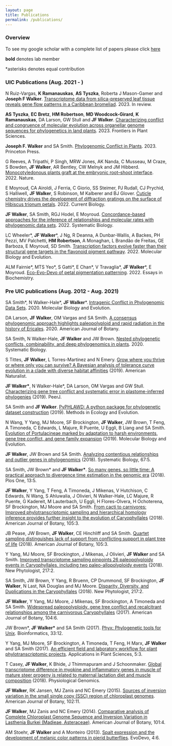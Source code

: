 ```yaml
---
layout: page
title: Publications
permalink: /publications/
---
```


### Overview
To see my google scholar with a complete list of papers please click [here](https://scholar.google.com/citations?user=hSrEx9oAAAAJ&hl=en)

**bold** denotes lab member

\*asterisks denotes equal contribution



### UIC Publications (Aug. 2021 - )

N Ruiz-Vargas, **K Ramanauskas**, **AS Tyszka**, Roberta J Mason-Gamer and **Joseph F Walker**. [Transcriptome data from silica-preserved leaf tissue reveals gene flow patterns in a Caribbean bromeliad](https://www.biorxiv.org/content/10.1101/2023.06.16.545126v1.abstract). 2023. In review.

**AS Tyszka**, **EC Bretz**, **HM Robertson**, **MD Woodcock-Girard**, **K Ramanauskas**, DA Larson, GW Stull and **JF Walker**. [Characterizing conflict and congruence of molecular evolution across organellar genome sequences for phylogenetics in land plants](https://www.frontiersin.org/articles/10.3389/fpls.2023.1125107/full). 2023. Frontiers in Plant Sciences.

**Joseph F. Walker** and SA Smith. [Phylogenomic Conflict in Plants](https://press.princeton.edu/books/hardcover/9780691207599/species-tree-inference). 2023. Princeton Press. 

G Reeves, A Tripathi, P Singh, MRW Jones, AK Nanda, C Musseau, M Craze, S Bowden, **JF Walker**, AR Bentley, CW Melnyk and JM Hibberd. [Monocotyledonous plants graft at the embryonic root–shoot interface](https://www.nature.com/articles/s41586-021-04247-y). 2022. Nature.

E Moyroud, CA Airoldi, J Ferria, C Giorio, SS Steimer, PJ Rudall, CJ Prychid, S Halliwell, **JF Walker**, S Robinson, M Kalberer and BJ Glover. [Cuticle chemistry drives the development of diffraction gratings on the surface of Hibiscus trionum petals](https://pubmed.ncbi.nlm.nih.gov/36423640/). 2022. Current Biology.

**JF Walker**, SA Smith, RGJ Hodel, E Moyroud. [Concordance-based approaches for the inference of relationships and molecular rates with phylogenomic data sets](https://academic.oup.com/sysbio/article/71/4/943/6317685?login=false). 2022. Systematic Biology.

LC Wheeler\*, **JF Walker**\*, J Ng, R Deanna, A Dunbar-Wallis, A Backes, PH Pezzi, MV Palchetti, **HM Robertson**, A Monaghan, L Brandão de Freitas, GE Barboza, E Moyroud, SD Smith. [Transcription factors evolve faster than their structural gene targets in the flavonoid pigment pathway](https://academic.oup.com/mbe/article/39/3/msac044/6536971?login=false). 2022. Molecular Biology and Evolution.

ALM Fairnie\*, MTS Yeo\*, S Gatti\*, E Chan\*, V Travaglia\*, **JF Walker**\*, E Moyroud. [Eco-Evo-Devo of petal pigmentation patterning](https://portlandpress.com/essaysbiochem/article/66/6/753/231916/Eco-Evo-Devo-of-petal-pigmentation-patterning). 2022. Essays in Biochemistry.

### Pre UIC publications (Aug. 2012 - Aug. 2021)

SA Smith\*, N Walker-Hale\*, **JF Walker**\*. [Intragenic Conflict in Phylogenomic Data Sets](https://academic.oup.com/mbe/article-abstract/37/11/3380/5870841?login=false). 2020. Molecular Biology and Evolution.

DA Larson, **JF Walker**, OM Vargas and SA Smith. [A consensus phylogenomic approach highlights paleopolyploid and rapid radiation in the history of Ericales](https://bsapubs.onlinelibrary.wiley.com/doi/full/10.1002/ajb2.1469). 2020. American Journal of Botany.

SA Smith, N Walker-Hale, **JF Walker** and JW Brown. [Nested phylogenetic conflicts, combinability, and deep phylogenomics in plants](https://academic.oup.com/sysbio/article/69/3/579/5634158). 2020. Systematic Biology.

S Tittes, **JF Walker**, L Torres-Martinez and N Emery. [Grow where you thrive or where only you can survive? A Bayesian analysis of tolerance curve evolution in a clade with diverse habitat affinities](https://www.journals.uchicago.edu/doi/abs/10.1086/701827) (2019). American Naturalist. 

**JF Walker\***, N Walker-Hale\*, DA Larson, OM Vargas and GW Stull. [Characterizing gene tree conflict and systematic error in plastome-inferred phylogenies](https://peerj.com/articles/7747/) (2019). PeerJ. 

SA Smith and **JF Walker**. [PyPHLAWD: A python package for phylogenetic dataset construction](https://besjournals.onlinelibrary.wiley.com/doi/full/10.1111/2041-210X.13096) (2019). Methods in Ecology and Evolution.

N Wang, Y Yang, MJ Moore, SF Brockington, **JF Walker**, JW Brown, T Feng, A Timoneda, C Edwards, L Majure, R Puente, U Eggli, B Liang and SA Smith. [Evolution of Portulacineae marked by adaptation to harsh environments, gene tree conflict, and gene family expansion](https://academic.oup.com/mbe/article/36/1/112/5146340) (2019). Molecular Biology and Evolution. 

**JF Walker**, JW Brown and SA Smith. [Analyzing contentious relationships and outlier genes in phylogenomics](https://academic.oup.com/sysbio/article/67/5/916/5034973) (2018). Systematic Biology, 67:5. 

SA Smith, JW Brown\* and **JF Walker\***. [So many genes, so little time: A practical approach to divergence time estimation in the genomic era](https://journals.plos.org/plosone/article?id=10.1371/journal.pone.0197433) (2018). Plos One, 13:5. 

**JF Walker**, Y Yang, T Feng, A Timoneda, J Mikenas, V Hutchison, C Edwards, N Wang, S Ahluwalia, J Olivieri, N Walker-Hale, LC Majure, R Puente, G Kadereit, M Lauterbach, U Eggli, H Flores-Olvera, H Ochoterena, SF Brockington, MJ Moore and SA Smith. [From cacti to carnivores: Improved phylotranscriptomic sampling and hierarchical homology inference provides further insight to the evolution of Caryophyllales](https://bsapubs.onlinelibrary.wiley.com/doi/full/10.1002/ajb2.1069) (2018). American Journal of Botany, 105:3. 

JB Pease, JW Brown, **JF Walker**, CE Hinchliff and SA Smith. [Quartet sampling distinguishes lack of support from conflicting support in plant tree of life](https://bsapubs.onlinelibrary.wiley.com/doi/full/10.1002/ajb2.1016) (2018). American Journal of Botany, 105:3. 

Y Yang, MJ Moore, SF Brockington, J Mikenas, J Olivieri, **JF Walker** and SA Smith. [Improved transcriptome sampling pinpoints 26 paleopolyploidy events in Caryophyllales, including two paleo-allopolyploidy events](https://nph.onlinelibrary.wiley.com/doi/full/10.1111/nph.14812) (2018). New Phytologist, 217:2. 

SA Smith, JW Brown, Y Yang, R Bruenn, CP Drummond, SF Brockington, **JF Walker**, N Last, NA Douglas and MJ Moore. [Disparity, Diversity, and Duplications in the Caryophyllales](https://nph.onlinelibrary.wiley.com/doi/full/10.1111/nph.14772) (2018). New Phytologist, 217:2. 

**JF Walker**, Y Yang, MJ Moore, J Mikenas, SF Brockington, A Timoneda and SA Smith. [Widespread paleopolyploidy, gene tree conflict and recalcitrant relationships among the carnivorous Caryophyllales](https://bsapubs.onlinelibrary.wiley.com/doi/full/10.3732/ajb.1700083) (2017). American Journal of Botany, 104:6. 

JW Brown\*, **JF Walker\*** and SA Smith (2017). [Phyx: Phylogenetic tools for Unix](https://academic.oup.com/bioinformatics/article/33/12/1886/2975328). Bioinformatics, 33:12. 

Y Yang, MJ Moore, SF Brockington, A Timoneda, T Feng, H Marx, **JF Walker** and SA Smith (2017). [An efficient field and laboratory workflow for plant phylotranscriptomic projects](https://bsapubs.onlinelibrary.wiley.com/doi/full/10.3732/apps.1600128). Applications in Plant Sciences, 5:3. 

T Casey, **JF Walker**, K Bhide, J Thimmapuram and J Schoonmaker. [Global transcriptome difference in myokine and inflammatory genes in muscle of mature steer progeny is related to maternal lactation diet and muscle composition](https://www.physiology.org/doi/full/10.1152/physiolgenomics.00060.2018) (2018). Physiological Genomics.


**JF Walker**, RK Jansen, MJ Zanis and NC Emery (2015). [Sources of inversion variation in the small single copy (SSC) region of chloroplast genomes](https://bsapubs.onlinelibrary.wiley.com/doi/full/10.3732/ajb.1500299). American Journal of Botany, 102:11. 

**JF Walker**, MJ Zanis and NC Emery (2014). [Comparative analysis of Complete Chloroplast Genome Sequence and Inversion Variation in Lasthenia Burkei (Madieae, Asteraceae)](https://bsapubs.onlinelibrary.wiley.com/doi/full/10.3732/ajb.1400049). American Journal of Botany, 101:4. 

AM Stoehr, **JF Walker** and A Monteiro (2013). [Spalt expression and the development of melanic color patterns in pierid butterflies](https://evodevojournal.biomedcentral.com/articles/10.1186/2041-9139-4-6). EvoDevo, 4:6. 


